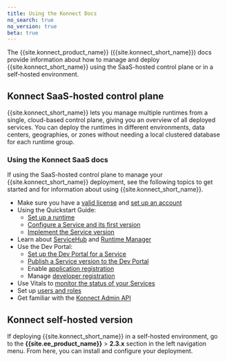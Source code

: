 ```yaml
---
title: Using the Konnect Docs
no_search: true
no_version: true
beta: true
---
```


The {{site.konnect_product_name}} ({{site.konnect_short_name}}) docs provide
information about how to manage and deploy {{site.konnect_short_name}} using
the SaaS-hosted control plane or in a self-hosted environment.

## Konnect SaaS-hosted control plane
{{site.konnect_short_name}} lets you manage multiple runtimes from a
single, cloud-based control plane, giving you an overview of all deployed
services. You can deploy the runtimes in different environments, data
centers, geographies, or zones without needing a local clustered database for
each runtime group.

### Using the Konnect SaaS docs
If using the SaaS-hosted control plane to manage your
{{site.konnect_short_name}} deployment, see the
following topics to get started and for information about using
{{site.konnect_short_name}}.

* Make sure you have a [valid license](/konnect/deployment/license-management)
and [set up an account](/konnect/access-account)
* Using the Quickstart Guide:
  * [Set up a runtime](/konnect/getting-started/configure-runtime)
  * [Configure a Service and its first version](/konnect/getting-started/configure-service)
  * [Implement the Service version](/konnect/getting-started/implement-service)
* Learn about [ServiceHub](/konnect/service-hub) and [Runtime Manager](/konnect/runtime-manager)
* Use the Dev Portal:
  * [Set up the Dev Portal for a Service](/konnect/service-hub/dev-portal/service-documentation)
  * [Publish a Service version to the Dev Portal](/konnect/service-hub/dev-portal/publish)
  * Enable [application registration](/konnect/dev-portal/administrators/app-registration/enable-app-reg)
  * Manage [developer registration](/konnect/dev-portal/administrators/manage-devs)
* Use Vitals to [monitor the status of your Services](/konnect/vitals)
* Set up [users and roles](/konnect/reference/org-management)
* Get familiar with the [Konnect Admin API](/konnect/reference/konnect-api)

## Konnect self-hosted version
If deploying {{site.konnect_short_name}} in a self-hosted environment, go to
the **{{site.ee_product_name}}** > **2.3.x** section in the left navigation
menu. From here, you can install and configure your deployment.
